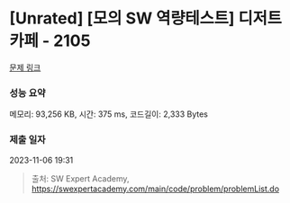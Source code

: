 # [Unrated] [모의 SW 역량테스트] 디저트 카페 - 2105 

[문제 링크](https://swexpertacademy.com/main/code/problem/problemDetail.do?contestProbId=AV5VwAr6APYDFAWu) 

### 성능 요약

메모리: 93,256 KB, 시간: 375 ms, 코드길이: 2,333 Bytes

### 제출 일자

2023-11-06 19:31



> 출처: SW Expert Academy, https://swexpertacademy.com/main/code/problem/problemList.do
